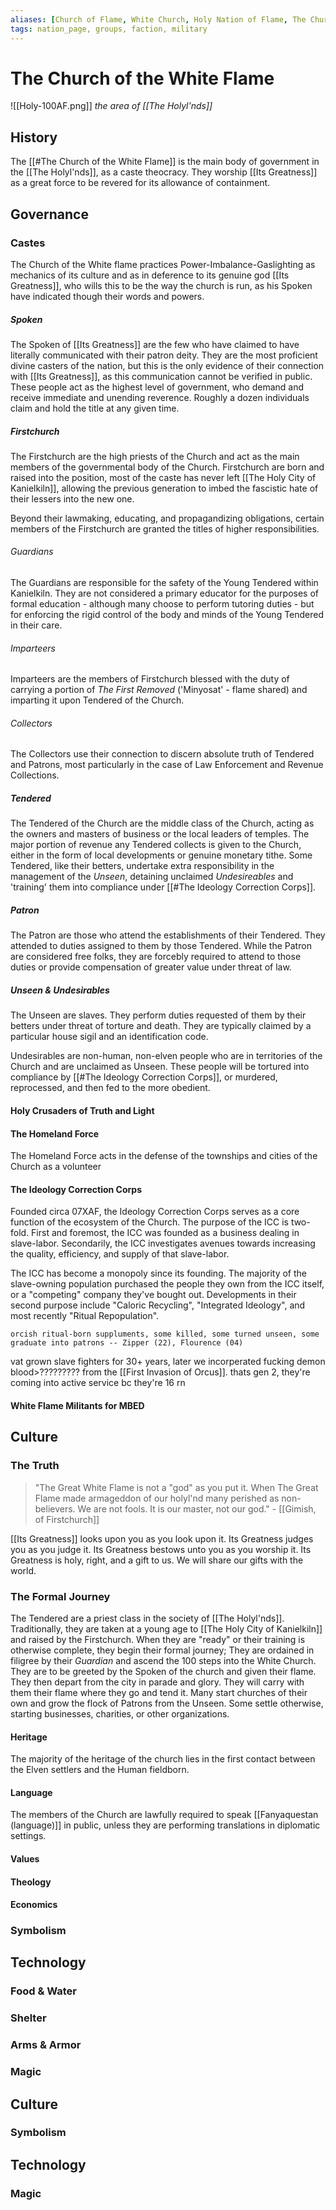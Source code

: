 ```yaml
---
aliases: [Church of Flame, White Church, Holy Nation of Flame, The Church]
tags: nation_page, groups, faction, military
---
```


# The Church of the White Flame
![[Holy-100AF.png]]
*the area of [[The Holyl'nds]]*

## History
The [[#The Church of the White Flame]] is the main body of government in the [[The Holyl'nds]], as a caste theocracy. They worship [[Its Greatness]] as a great force to be revered for its allowance of containment. 

## Governance
### Castes
The Church of the White flame practices Power-Imbalance-Gaslighting as mechanics of its culture and as in deference to its genuine god [[Its Greatness]], who wills this to be the way the church is run, as his Spoken have indicated though their words and powers.

##### Spoken
The Spoken of [[Its Greatness]] are the few who have claimed to have literally communicated with their patron deity. They are the most proficient divine casters of the nation, but this is the only evidence of their connection with [[Its Greatness]], as this communication cannot be verified in public. These people act as the highest level of government, who demand and receive immediate and unending reverence. Roughly a dozen individuals claim and hold the title at any given time.

##### Firstchurch
The Firstchurch are the high priests of the Church and act as the main members of the governmental body of the Church. Firstchurch are born and raised into the position, most of the caste has never left [[The Holy City of Kanielkiln]], allowing the previous generation to imbed the fascistic hate of their lessers into the new one.

Beyond their lawmaking, educating, and propagandizing obligations, certain members of the Firstchurch are granted the titles of higher responsibilities.

###### Guardians
The Guardians are responsible for the safety of the Young Tendered within Kanielkiln. They are not considered a primary educator for the purposes of formal education - although many choose to perform tutoring duties - but for enforcing the rigid control of the body and minds of the Young Tendered in their care.

###### Imparteers
Imparteers are the members of Firstchurch blessed with the duty of carrying a portion of *The First Removed* ('Minyosat' - flame shared) and imparting it upon Tendered of the Church.

###### Collectors
The Collectors use their connection to discern absolute truth of Tendered and Patrons, most particularly in the case of Law Enforcement and Revenue Collections.

##### Tendered
The Tendered of the Church are the middle class of the Church, acting as the owners and masters of business or the local leaders of temples. The major portion of revenue any Tendered collects is given to the Church, either in the form of local developments or genuine monetary tithe. Some Tendered, like their betters, undertake extra responsibility in the management of the *Unseen*, detaining unclaimed *Undesireables* and 'training' them into compliance under [[#The Ideology Correction Corps]].

##### Patron
The Patron are those who attend the establishments of their Tendered. They attended to duties assigned to them by those Tendered. While the Patron are considered free folks, they are forcebly required to attend to those duties or provide compensation of greater value under threat of law.

##### Unseen & Undesirables
The Unseen are slaves. They perform duties requested of them by their betters under threat of torture and death. They are typically claimed by a particular house sigil and an identification code.

Undesirables are non-human, non-elven people who are in territories of the Church and are unclaimed as Unseen. These people will be tortured into compliance by [[#The Ideology Correction Corps]], or murdered, reprocessed, and then fed to the more obedient.

#### Holy Crusaders of Truth and Light
#### The Homeland Force
The Homeland Force acts in the defense of the townships and cities of the Church as a volunteer 

#### The Ideology Correction Corps
Founded circa 07XAF, the Ideology Correction Corps serves as a core function of the ecosystem of the Church. The purpose of the ICC is two-fold. First and foremost, the ICC was founded as a business dealing in slave-labor. Secondarily, the ICC investigates avenues towards increasing the quality, efficiency, and supply of that slave-labor.

The ICC has become a monopoly since its founding. The majority of the slave-owning population purchased the people they own from the ICC itself, or a "competing" company they've bought out. Developments in their second purpose include "Caloric Recycling", "Integrated Ideology", and most recently "Ritual Repopulation".

`orcish ritual-born suppluments, some killed, some turned unseen, some graduate into patrons -- Zipper (22), Flourence (04)`

vat grown slave fighters for 30+ years, later we incorperated fucking demon blood>????????? from the [[First Invasion of Orcus]]. thats gen 2, they're coming into active service bc they're 16 rn

#### White Flame Militants for MBED

## Culture
### The Truth
 > "The Great White Flame is not a "god" as you put it. When The Great Flame made armageddon of our holyl'nd many perished as non-believers. We are not fools. It is our master, not our god." - [[Gimish, of Firstchurch]]

[[Its Greatness]] looks upon you as you look upon it. 
Its Greatness judges you as you judge it. 
Its Greatness bestows unto you as you worship it.
Its Greatness is holy, right, and a gift to us.
We will share our gifts with the world.

### The Formal Journey
The Tendered are a priest class in the society of [[The Holyl'nds]]. Traditionally, they are taken at a young age to [[The Holy City of Kanielkiln]] and raised by the Firstchurch. When they are "ready" or their training is otherwise complete, they begin their formal journey; They are ordained in filigree by their *Guardian* and ascend the 100 steps into the White Church. They are to be greeted by the Spoken of the church and given their flame. They then depart from the city in parade and glory. They will carry with them their flame where they go and tend it. Many start churches of their own and grow the flock of Patrons from the Unseen. Some settle otherwise, starting businesses, charities, or other organizations.

#### Heritage
The majority of the heritage of the church lies in the first contact between the Elven settlers and the Human fieldborn.

#### Language
The members of the Church are lawfully required to speak [[Fanyaquestan (language)]] in public, unless they are performing translations in diplomatic settings.

#### Values
#### Theology

#### Economics
### Symbolism
## Technology
### Food & Water
### Shelter
### Arms & Armor
### Magic



## Culture
### Symbolism





## Technology
### Magic
